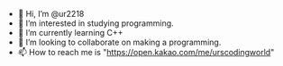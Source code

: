 - 👋 Hi, I’m @ur2218
- 👀 I’m interested in studying programming.
- 🌱 I’m currently learning C++
- 💞️ I’m looking to collaborate on making a programming.
- 📫 How to reach me is "https://open.kakao.com/me/urscodingworld"

<!---
ur2218/ur2218 is a ✨ special ✨ repository because its `README.md` (this file) appears on your GitHub profile.
You can click the Preview link to take a look at your changes.
--->
